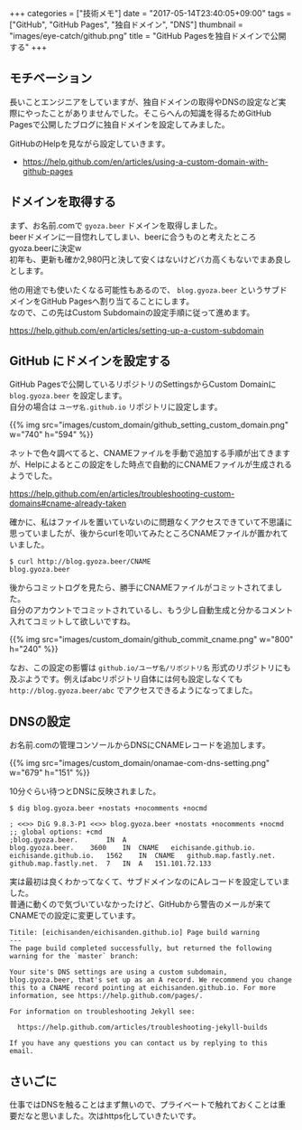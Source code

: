 +++
categories = ["技術メモ"]
date = "2017-05-14T23:40:05+09:00"
tags = ["GitHub", "GitHub Pages", "独自ドメイン", "DNS"]
thumbnail = "images/eye-catch/github.png"
title = "GitHub Pagesを独自ドメインで公開する"
+++

## モチベーション

長いことエンジニアをしていますが、独自ドメインの取得やDNSの設定など実際にやったことがありませんでした。そこらへんの知識を得るためGitHub Pagesで公開したブログに独自ドメインを設定してみました。

GitHubのHelpを見ながら設定していきます。

- https://help.github.com/en/articles/using-a-custom-domain-with-github-pages

## ドメインを取得する

まず、お名前.comで `gyoza.beer` ドメインを取得しました。  
beerドメインに一目惚れしてしまい、beerに合うものと考えたところgyoza.beerに決定w  
初年も、更新も確か2,980円と決して安くはないけどバカ高くもないでまあ良しとします。

他の用途でも使いたくなる可能性もあるので、 `blog.gyoza.beer` というサブドメインをGitHub Pagesへ割り当てることにします。  
なので、この先はCustom Subdomainの設定手順に従って進めます。

https://help.github.com/en/articles/setting-up-a-custom-subdomain

## GitHub にドメインを設定する

GitHub Pagesで公開しているリポジトリのSettingsからCustom Domainに `blog.gyoza.beer` を設定します。  
自分の場合は `ユーザ名.github.io` リポジトリに設定します。

{{% img src="images/custom_domain/github_setting_custom_domain.png" w="740" h="594" %}}

ネットで色々調べてると、CNAMEファイルを手動で追加する手順が出てきますが、Helpによるとこの設定をした時点で自動的にCNAMEファイルが生成されるようでした。

https://help.github.com/en/articles/troubleshooting-custom-domains#cname-already-taken

確かに、私はファイルを置いていないのに問題なくアクセスできていて不思議に思っていましたが、後からcurlを叩いてみたところCNAMEファイルが置かれていました。

```
$ curl http://blog.gyoza.beer/CNAME
blog.gyoza.beer
```

後からコミットログを見たら、勝手にCNAMEファイルがコミットされてました。  
自分のアカウントでコミットされているし、もう少し自動生成と分かるコメント入れてコミットして欲しいですね。

{{% img src="images/custom_domain/github_commit_cname.png" w="800" h="240" %}}

なお、この設定の影響は `github.io/ユーザ名/リポジトリ名` 形式のリポジトリにも及ぶようです。例えばabcリポジトリ自体には何も設定しなくても `http://blog.gyoza.beer/abc` でアクセスできるようになってました。

## DNSの設定

お名前.comの管理コンソールからDNSにCNAMEレコードを追加します。

{{% img src="images/custom_domain/onamae-com-dns-setting.png" w="679" h="151" %}}

10分ぐらい待つとDNSに反映されました。

```
$ dig blog.gyoza.beer +nostats +nocomments +nocmd                                                                        

; <<>> DiG 9.8.3-P1 <<>> blog.gyoza.beer +nostats +nocomments +nocmd
;; global options: +cmd
;blog.gyoza.beer.		IN	A
blog.gyoza.beer.	3600	IN	CNAME	eichisande.github.io.
eichisande.github.io.	1562	IN	CNAME	github.map.fastly.net.
github.map.fastly.net.	7	IN	A	151.101.72.133
```

実は最初は良くわかってなくて、サブドメインなのにAレコードを設定していました。  
普通に動くので気づいていなかったけど、GitHubから警告のメールが来てCNAMEでの設定に変更しています。

```
Titile: [eichisanden/eichisanden.github.io] Page build warning
---
The page build completed successfully, but returned the following warning for the `master` branch:

Your site's DNS settings are using a custom subdomain, blog.gyoza.beer, that's set up as an A record. We recommend you change this to a CNAME record pointing at eichisanden.github.io. For more information, see https://help.github.com/pages/.

For information on troubleshooting Jekyll see:

  https://help.github.com/articles/troubleshooting-jekyll-builds

If you have any questions you can contact us by replying to this email.
```

## さいごに

仕事ではDNSを触ることはまず無いので、プライベートで触れておくことは重要だなと思いました。次はhttps化していきたいです。
